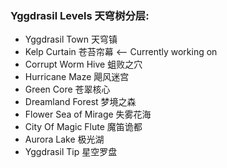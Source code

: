 ### Yggdrasil Levels 天穹树分层:
 - Yggdrasil Town 天穹镇 
 - Kelp Curtain 苍苔帘幕 <-- Currently working on
 - Corrupt Worm Hive 蛆败之穴
 - Hurricane Maze 飓风迷宫
 - Green Core 苍翠核心
 - Dreamland Forest 梦境之森
 - Flower Sea of Mirage 失雾花海
 - City Of Magic Flute 魔笛诡都
 - Aurora Lake 极光湖
 - Yggdrasil Tip 星空罗盘